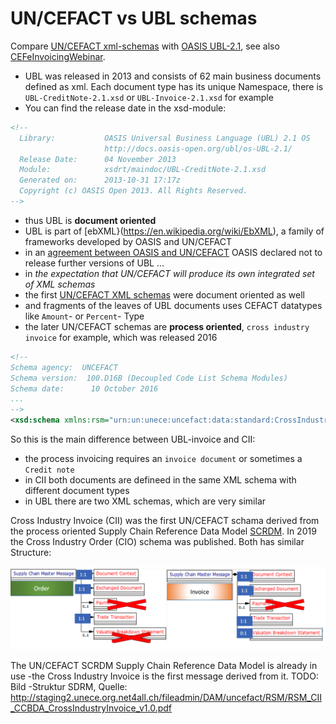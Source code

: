 # UN/CEFACT vs UBL schemas

Compare [UN/CEFACT xml-schemas](https://unece.org/trade/uncefact/xml-schemas) with [OASIS UBL-2.1](https://docs.oasis-open.org/ubl/UBL-2.1.html), see also [CEFeInvoicingWebinar](https://ec.europa.eu/cefdigital/wiki/download/attachments/44893070/CEFeInvoicingWebinar%20v1.00.pdf).

- UBL was released in 2013 and consists of 62 main business documents defined as xml. Each document type has its unique Namespace, there is `UBL-CreditNote-2.1.xsd` or `UBL-Invoice-2.1.xsd` for example
- You can find the release date in the xsd-module:

```xml
<!--
  Library:           OASIS Universal Business Language (UBL) 2.1 OS
                     http://docs.oasis-open.org/ubl/os-UBL-2.1/
  Release Date:      04 November 2013
  Module:            xsdrt/maindoc/UBL-CreditNote-2.1.xsd
  Generated on:      2013-10-31 17:17z
  Copyright (c) OASIS Open 2013. All Rights Reserved.
-->
```

- thus UBL is **document oriented**
- UBL is part of [ebXML}(https://en.wikipedia.org/wiki/EbXML), a family of frameworks developed by OASIS and UN/CEFACT
- in an [agreement between OASIS and UN/CEFACT](http://ubl.xml.org/ebXML) OASIS declared not to release further versions of UBL ...
- in _the expectation that UN/CEFACT will produce its own integrated set of XML schemas_
- the first [UN/CEFACT XML schemas](https://unece.org/trade/uncefact/xml-schemas) were document oriented as well
- and fragments of the leaves of UBL documents uses CEFACT datatypes like `Amount`- or `Percent`- Type
- the later UN/CEFACT schemas are **process oriented**, `cross industry invoice` for example, which was released 2016

```xml
<!--
Schema agency:  UNCEFACT
Schema version:  100.D16B (Decoupled Code List Schema Modules)
Schema date:      10 October 2016
...
-->
<xsd:schema xmlns:rsm="urn:un:unece:uncefact:data:standard:CrossIndustryInvoice:100" ...
```

So this is the main difference between UBL-invoice and CII:
- the process invoicing requires an `invoice document` or sometimes a `Credit note`
- in CII both documents are defineed in the same XML schema with different document types
- in UBL there are two XML schemas, which are very similar

Cross Industry Invoice (CII) was the first UN/CEFACT schama derived from the process oriented Supply Chain Reference Data Model [SCRDM](https://www.unescap.org/sites/default/files/Session%202_SCRDM_UNCEFACT.pdf). In 2019 the Cross Industry Order (CIO) schema was published. Both has similar Structure:

![](../image/CIOvsCII.PNG)


The UN/CEFACT SCRDM Supply Chain Reference Data Model is already in use -the Cross Industry Invoice is the first message derived from it.
TODO: Bild -Struktur SDRM, Quelle: http://staging2.unece.org.net4all.ch/fileadmin/DAM/uncefact/RSM/RSM_CII_CCBDA_CrossIndustryInvoice_v1.0.pdf